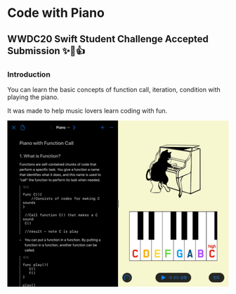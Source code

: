 # Code with Piano
## __WWDC20 Swift Student Challenge Accepted Submission__ ✨🥰👍

### Introduction

You can learn the basic concepts of function call, iteration, condition with playing the piano.

It was made to help music lovers learn coding with fun.

![screenshot](https://github.com/manju-minji/wwdc20/blob/master/screenshot.jpeg?raw=true)

